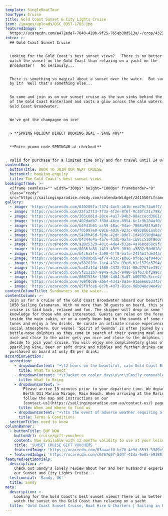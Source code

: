 ```yaml
---
template: SingleBoatTour
tourType: Cruise
title: Gold Coast Sunset & City Lights Cruise
icon: /images/uploads/DSC_0357-1703.jpg
featuredImage: >-
  https://ucarecdn.com/a472ede7-7040-420b-9f25-765eb30d513a/-/crop/4327x2003/0,362/-/preview/
intro: >-
  ## Gold Coast Sunset Cruise


  Looking for the Gold Coast's best sunset views?   There is no better place to
  watch the sunset on the Gold Coast than relaxing on a yacht on the
  Broadwater!   No seriously...


  There is something so magical about a sunset over the water.  But surrounded
  by it?  Well that's something else...    


  So come and join us on our sunset cruise as the sun sinks behind the mountains
  of the Gold Coast Hinterland and casts a glow across the calm waters of the
  Gold Coast Broadwater.    


  We've got the champagne on ice!


  > **SPRING HOLIDAY DIRECT BOOKING DEAL - SAVE 40%**


  **Enter promo code SPRING40 at checkout**


  Valid for purchase for a limited time only and for travel until 24 October.
contentBox:
  buttonTitle: BOOK TO JOIN OUR NEXT CRUISE
  buttonUrl: booking-enquiry
  title: The Gold Coast's best sunset views
bookingIframe: >-
  <iframe seamless="" width="300px" height="1000px" frameborder="0"
  class="rezdy"
  src="https://sailinginparadise.rezdy.com/calendarWidget/241550?iframe=true"></iframe>
gallery:
  - image: 'https://ucarecdn.com/010205fa-7374-4ac5-ab1b-eea79c74a0f7/'
  - image: 'https://ucarecdn.com/22fa2713-7f3a-4f2e-8f6f-9c30fc21c798/'
  - image: 'https://ucarecdn.com/365c0d1d-28ce-4a17-94b3-08accecd3661/'
  - image: 'https://ucarecdn.com/402dadb7-f30d-46ce-8954-6c1c9b284af0/'
  - image: 'https://ucarecdn.com/b4941b61-ac59-48ac-94ae-7868a9819a62/'
  - image: 'https://ucarecdn.com/f05997e0-6916-4036-923c-49938b61aab3/'
  - image: 'https://ucarecdn.com/540bb45d-f2de-42dc-9de7-1d469590d04a/'
  - image: 'https://ucarecdn.com/04344e4a-457e-43db-9afa-cb8cc510f96d/'
  - image: 'https://ucarecdn.com/a20c5320-401c-4de4-b32a-4a76ece68c9f/'
  - image: 'https://ucarecdn.com/8038fa88-1413-43f9-9030-a3882c50d010/'
  - image: 'https://ucarecdn.com/b4c6a5fe-3a90-4ff8-bafa-2434b1fde34a/'
  - image: 'https://ucarecdn.com/78b0abd6-ef74-433c-ad66-bfce57ef0446/'
  - image: 'https://ucarecdn.com/a582820e-1ae4-432a-93ed-b1c1579c5794/'
  - image: 'https://ucarecdn.com/ba32a14d-1580-4472-9314-08c2757ce452/'
  - image: 'https://ucarecdn.com/5f2131b7-994a-426c-9490-6af637bf299c/'
  - image: 'https://ucarecdn.com/0081538e-1366-4d04-8a07-b00792c5cce4/'
  - image: 'https://ucarecdn.com/769f0c96-ab64-4341-8a3e-91aee6653345/'
  - image: 'https://ucarecdn.com/85f9fce6-8c7b-4073-81ce-96b040e94e49/'
contentColumnTitle: Sundowners on the water...
contentColumn: >-
  Join us for a cruise of the Gold Coast Broadwater aboard our beautiful Seawind
  1050 Sailing Catamaran. With no more than 30 guests on board, this sunset
  cruise is laid back, relaxed and fun. The skipper will drop in some local
  knowledge for those who are interested. Guests can relax on the foredeck,
  inside the main cabin, or on a comfy bean bag to the sounds of some very cool
  tunes and enjoy a few drinks. We curate an intimate cruise experience with a
  social atmosphere. Our vessel ‘Spirit of Gwonda’ is often joined by wild
  bottle-nose dolphins as they come in search of their evening meal and being
  nice and close to the water gets you nice and close to the dolphins if they
  decide to join your cruise. You will enjoy one complimentary glass of
  sparkling wine, beer or soft drink and nibbles and further drinks can be
  purchased on board at only $5 per drink.
accordionSection:
  accordion:
    - dropdownContent: "•\t2 hours on the beautiful, calm Gold Coast Broadwater\n\n•\tRelax onboard a spacious Sailing Catamaran\n\n•\tA maximum of 30 guests on board\n\n•\tSee impressive superyachts, Seaworld, Palazzo Versace, Gold Coast Seaway, Wavebreak Island, South Stradbroke Island and local wildlife.\n\n•\tWatch the Sunset over the Gold Coast Hinterland\n\n•\tThen check out the Sparkling City lights as you see the Gold Coast in a new light\n\n•\tCool tunes set the soundtrack as you relax and take in the views\n\n•\tFriendly relaxed ambience with crew sharing some local knowledge\n\n•\tKeep your eyes peeled for dolphins!\n\n•\tIncludes one complimentary drink and nibbles cup\n\n•\tDeparts and returns @ Marina Mirage - an ideal spot for a beautiful waterfront meal or drinks before or after your cruise"
      title: What to Expect
    - dropdownContent: "•\tJacket on cooler days\n\n•\tEasily removable shoes\n\n•\tCamera"
      title: What to Bring
    - dropdownContent: >-
        Please arrive 15 minutes prior to your departure time. We depart from
        Berth D11 Marina Mirage, Main Beach. When arriving at the Marina please
        follow the map and instructions on our
        [contact-us](https://sailinginparadise.com.au/contact-us/) page.
      title: When and Where to find us
    - dropdownContent: "•\tIn the event of adverse weather requiring a cancellation of the cruise an SMS will be sent to your registered mobile (please ensure you provide one and check this before departing for the marina).\n\n•\tPlease provide notice of at least 72 hours should you wish to cancel to avoid forfeiture of ticket price.\n\n•\tThere is no BYO on our ticketed cruises however you will receive one complimentary bubbly, beer or soft drink and extra drinks may be purchased on board at very reasonable prices (cash preferred, cards accepted).\n\n•\tSailing in Paradise reserves the right to substitute the vessel if necessary without prior notice.\n\n•\tCruises are subject to weather suitability, the cruise can proceed in many weather conditions but if it is deemed unsafe or overly unpleasant we will not sail as we do want our guests to have a safe and enjoyable experience on board. Guests are able to reschedule or request a refund in this circumstance.\n\n•\tCruises require minimum numbers to depart. In the event of minimum numbers not being met guests will be offered a full refund or the opportunity to reschedule to an alternative date."
      title: Terms & Conditions
  sectionTitle: need to know
columnBanner:
  - buttonTitle: BUY NOW
    buttonUrl: cruise/gift-vouchers
    content: Now available with 12 months validity to use at your leisure.
    title: 'SUNSET CRUISE GIFT VOUCHERS '
    featuredImage: 'https://ucarecdn.com/03aaaef0-bc70-4e9d-8533-3309e9a7d59f/'
  - featuredImage: 'https://ucarecdn.com/c6767657-504f-42da-9e05-e9388170030d/'
featuredTestimonials:
  description: >-
    Check out Sandy's lovely review about her and her husband's experience on
    our Sunset and City Lights Cruise...
  testimonial: 'Sandy, UK'
  title: Sandy
meta:
  description: >-
    Looking for the Gold Coast's best sunset views? There is no better place to
    watch the sunset on the Gold Coast than relaxing on a yacht
  title: 'Gold Coast Sunset Cruise, Boat Hire & Charters | Sailing in Paradise'
---
```


